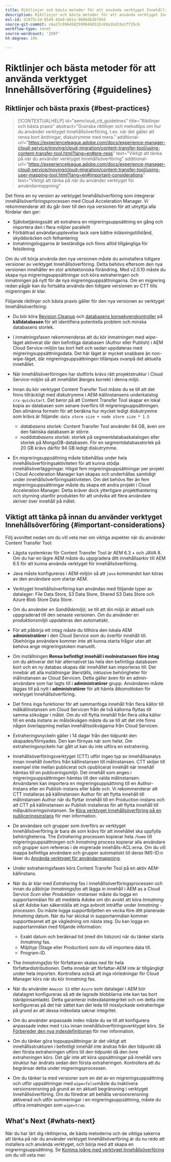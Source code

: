 ```yaml
---
title: Riktlinjer och bästa metoder för att använda verktyget Innehållsöverföring
description: Riktlinjer och bästa metoder för att använda verktyget Innehållsöverföring
exl-id: d1975c34-85d4-42e0-bb1a-968bdb3bf85d
source-git-commit: c6a27c996458259904b6532c69a1bd33e2f725c6
workflow-type: tm+mt
source-wordcount: '1597'
ht-degree: 19%

---
```


# Riktlinjer och bästa metoder för att använda verktyget Innehållsöverföring {#guidelines}

## Riktlinjer och bästa praxis {#best-practices}

>[!CONTEXTUALHELP]
>id="aemcloud_ctt_guidelines"
>title="Riktlinjer och bästa praxis"
>abstract="Granska riktlinjer och metodtips om hur du använder verktyget Innehållsöverföring, t.ex. när det gäller att rensa bort ändringar, diskutrymme med mera."
>additional-url="https://experienceleague.adobe.com/docs/experience-manager-cloud-service/moving/cloud-migration/content-transfer-tool/using-content-transfer-tool.html?lang=en#pre-reqs" text="Viktigt att tänka på när du använder verktyget Innehållsöverföring"
>additional-url="https://experienceleague.adobe.com/docs/experience-manager-cloud-service/moving/cloud-migration/content-transfer-tool/using-user-mapping-tool.html?lang=en#important-considerations" text="Viktigt att tänka på när du använder verktyget för användarmappning"

Det finns en ny version av verktyget Innehållsöverföring som integrerar innehållsöverföringsprocessen med Cloud Acceleration Manager. Vi rekommenderar att du går över till den nya versionen för att utnyttja alla fördelar den ger:

* Självbetjäningssätt att extrahera en migreringsuppsättning en gång och importera den i flera miljöer parallellt
* Förbättrad användarupplevelse tack vare bättre inläsningstillstånd, skyddsräcken och felhantering
* Inmatningsloggarna är beständiga och finns alltid tillgängliga för felsökning

Om du vill börja använda den nya versionen måste du avinstallera tidigare versioner av verktyget Innehållsöverföring. Detta behövs eftersom den nya versionen innehåller en stor arkitektoniska förändring. Med v2.0.10 måste du skapa nya migreringsuppsättningar och köra extraheringen och inmatningen på nytt för de nya migreringsuppsättningarna. Om en migrering redan pågår kan du fortsätta använda den tidigare versionen av CTT tills migreringen är klar.

Följande riktlinjer och bästa praxis gäller för den nya versionen av verktyget Innehållsöverföring:

* Du bör köra [Revision Cleanup](https://experienceleague.adobe.com/docs/experience-manager-65/deploying/deploying/revision-cleanup.html) och [databasens konsekvenskontroller](https://helpx.adobe.com/experience-manager/kb/How-to-run-a-datastore-consistency-check-via-oak-run-AEM.html) på **källdatabasen** för att identifiera potentiella problem och minska databasens storlek.

* I inmatningsfasen rekommenderas att du kör inmatningen med *wipe*-läget aktiverat där den befintliga databasen (Author eller Publish) i AEM Cloud Service-miljön tas bort helt och sedan uppdateras med migreringsuppsättningsdata. Det här läget är mycket snabbare än non-wipe-läget, där migreringsuppsättningen tillämpas ovanpå det aktuella innehållet.

* När innehållsöverföringen har slutförts krävs rätt projektstruktur i Cloud Service-miljön så att innehållet återges korrekt i denna miljö.

* Innan du kör verktyget Content Transfer Tool måste du se till att det finns tillräckligt med diskutrymme i AEM-källinstansens underkatalog `crx-quickstart`. Det beror på att Content Transfer Tool skapar en lokal kopia av databasen som senare överförs till migreringsuppsättningen.
Den allmänna formeln för att beräkna hur mycket ledigt diskutrymme som krävs är följande:
   `data store size + node store size * 1.5`

   * *databasens storlek*: Content Transfer Tool använder 64 GB, även om den faktiska databasen är större.
   * *noddatabasens storlek*: storlek på segmentdatabaskatalogen eller storlek på MongoDB-databasen.
För en segmentdatabasstorlek på 20 GB krävs därför 94 GB ledigt diskutrymme.

* En migreringsuppsättning måste bibehållas under hela innehållsöverföringsaktiviteten för att kunna stödja innehållsöverläggningar. Högst fem migreringsuppsättningar per projekt i Cloud Acceleration Manager kan skapas och underhållas samtidigt under innehållsöverföringsaktiviteten. Om det behövs fler än fem migreringsuppsättningar måste du skapa ett andra projekt i Cloud Acceleration Manager. Detta kräver dock ytterligare projekthantering och styrning utanför produkten för att undvika att flera användare skriver över innehåll på målet.

## Viktigt att tänka på innan du använder verktyget Innehållsöverföring {#important-considerations}

Följ avsnittet nedan om du vill veta mer om viktiga aspekter när du använder Content Transfer Tool:

* Lägsta systemkrav för Content Transfer Tool är AEM 6.3 + och JAVA 8. Om du har en lägre AEM måste du uppgradera ditt innehållsarkiv till AEM 6.5 för att kunna använda verktyget för innehållsöverföring.

* Java måste konfigureras i AEM-miljön så att `java` kommandot kan köras av den användare som startar AEM.

* Verktyget Innehållsöverföring kan användas med följande typer av datalager: File Data Store, S3 Data Store, Shared S3 Data Store och Azure Blob Store Data Store.

* Om du använder en *Sandlådemiljö*, se till att din miljö är aktuell och uppgraderad till den senaste versionen. Om du använder en *produktionsmiljö* uppdateras den automatiskt.

* För att påbörja ett intag måste du tillhöra den lokala AEM **administratörer** i den Cloud Service som du överför innehåll till. Obehöriga användare kommer inte att kunna starta frågor utan att behöva ange migreringstoken manuellt.

* Om inställningen **Rensa befintligt innehåll i molninstansen före intag** om du aktiverar det här alternativet tas hela den befintliga databasen bort och en ny databas skapas där innehållet kan importeras till. Det innebär att alla inställningar återställs, inklusive behörigheter för målinstansen av Cloud Servicen. Detta gäller även för en admin-användare som har lagts till i **administratörer** grupp. Användaren måste läggas till på nytt i **administratörer** för att hämta åtkomsttoken för verktyget Innehållsöverföring.

* Det finns inga funktioner för att sammanfoga innehåll från flera källor till målkällinstansen om Cloud Servicen från de två källorna flyttas till samma sökvägar i målet. Om du vill flytta innehåll från flera olika källor till en enda instans av målsökvägen måste du se till att det inte finns någon överlappning mellan innehållssökvägarna från Cloud Servicen.

* Extraheringsnyckeln gäller i 14 dagar från den tidpunkt den skapades/förnyades. Den kan förnyas när som helst. Om extraheringsnyckeln har gått ut kan du inte utföra en extrahering.

* Innehållsöverföringsverktyget (CTT) utför ingen typ av innehållsanalys innan innehåll överförs från källinstansen till målinstansen. CTT skiljer till exempel inte mellan publicerat och opublicerat innehåll när innehåll hämtas till en publiceringsmiljö. Det innehåll som anges i migreringsuppsättningen hämtas till den valda målinstansen. Användaren kan importera en migreringsuppsättning till en Author-instans eller en Publish-instans eller både och. Vi rekommenderar att CTT installeras på källinstansen Author för att flytta innehåll till målinstansen Author när du flyttar innehåll till en Production-instans och att CTT på källinstansen av Publish installeras för att flytta innehåll till målpubliceringsinstansen. Se [Köra verktyget Innehållsöverföring på en publiceringsinstans](https://experienceleague.adobe.com/docs/experience-manager-cloud-service/moving/cloud-migration/content-transfer-tool/using-content-transfer-tool.html?lang=en#running-ctt-on-publish) för mer information.

* De användare och grupper som överförs av verktyget Innehållsöverföring är bara de som krävs för att innehållet ska uppfylla behörigheterna. The *Extrahering* processen kopierar hela `/home` till migreringsuppsättningen och *Inmatning* process kopierar alla användare och grupper som refereras i de migrerade innehålls-ACL:erna. Om du vill mappa befintliga användare och grupper automatiskt till deras IMS-ID:n läser du [Använda verktyget för användarmappning](https://experienceleague.adobe.com/docs/experience-manager-cloud-service/moving/cloud-migration/content-transfer-tool/using-user-mapping-tool.html?lang=en#cloud-migration).

* Under extraheringsfasen körs Content Transfer Tool på en aktiv AEM-källinstans.

* När du är klar med *Extrahering* fas i innehållsöverföringsprocessen och innan du påbörjar *Inmatningsfas* att lägga in innehåll i AEM as a Cloud Service *Scen* eller *Produktion* -instanser måste du logga en supportanmälan för att meddela Adobe om din avsikt att köra *Inmatning* så att Adobe kan säkerställa att inga avbrott inträffar under *Inmatning* -processen. Du måste logga supportbiljetten en vecka före ditt planerade *Inmatning* datum. När du har skickat in supportanmälan kommer supportteamet att ge vägledning om nästa steg. Du kan logga en supportanmälan med följande information:

   * Exakt datum och beräknad tid (med din tidszon) när du tänker starta *Inmatning* fas.
   * Miljötyp (Stage eller Production) som du vill importera data till.
   * Program-ID.

* The *Inmatningsfas* för författaren skalas ned för hela författardistributionen. Detta innebär att författar-AEM inte är tillgängligt under hela importen. Kontrollera också att inga rörledningar för Cloud Manager körs när du kör *Inmatning* fas.

* När du använder `Amazon S3` eller `Azure` som datalager i AEM bör datalagret konfigureras så att de lagrade blobblarna inte kan tas bort (skräpinsamlade). Detta garanterar indexdataintegritet och om detta inte konfigureras på det här sättet kan det leda till misslyckade extraheringar på grund av att dessa indexdata saknar integritet.

* Om du använder anpassade index måste du se till att konfigurera anpassade index med `tika` innan innehållsöverföringsverktyget körs. Se [Förbereder den nya indexdefinitionen](https://experienceleague.adobe.com/docs/experience-manager-cloud-service/operations/indexing.html?lang=en#preparing-the-new-index-definition) för mer information.

* Om du tänker göra toppuppsättningar är det viktigt att innehållsstrukturen i befintligt innehåll inte ändras från den tidpunkt då den första extraheringen utförs till den tidpunkt då den övre extraheringen körs. Det går inte att köra uppsättningar på innehåll vars struktur har ändrats sedan den första extraheringen. Kontrollera att du begränsar detta under migreringsprocessen.

* Om du tänker ta med versioner som en del av en migreringsuppsättning och utför uppsättningar med `wipe=false`måste du inaktivera versionsrensning på grund av en aktuell begränsning i verktyget Innehållsöverföring. Om du föredrar att behålla versionsrensning aktiverad och utför summeringar i en migreringsuppsättning, måste du utföra inmatningen som `wipe=true`.

## What&#39;s Next {#whats-next}

När du har lärt dig riktlinjerna, de bästa metoderna och de viktiga sakerna att tänka på när du använder verktyget Innehållsöverföring är du nu redo att installera och använda verktyget, och börja med att skapa en migreringsuppsättning. Se [Komma igång med verktyget Innehållsöverföring](https://experienceleague.adobe.com/docs/experience-manager-cloud-service/moving/cloud-migration/content-transfer-tool/getting-started-content-transfer-tool.html?lang=en) om du vill veta mer.
